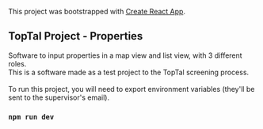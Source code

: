 This project was bootstrapped with [Create React App](https://github.com/facebook/create-react-app).

## TopTal Project - Properties

Software to input properties in a map view and list view, with 3 different roles.<br>
This is a software made as a test project to the TopTal screening process.<br><br>
To run this project, you will need to export environment variables (they'll be sent to the supervisor's email).

### `npm run dev`